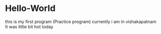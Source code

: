 # Hello-World
this is my first program (Practice program)
currently i am in vishakapatnam
It was little bit hot today
